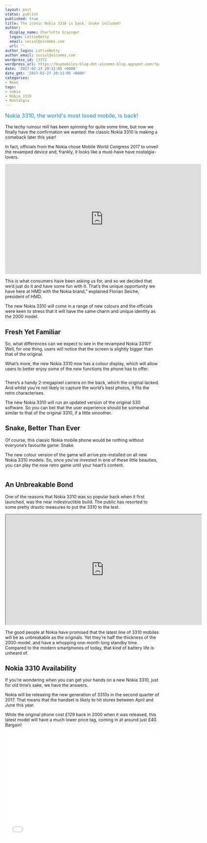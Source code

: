 ```yaml
---
layout: post
status: publish
published: true
title: The iconic Nokia 3310 is back, Snake included!
author:
  display_name: Charlotte Grainger
  login: LottieBetty
  email: social@a1comms.com
  url: ''
author_login: LottieBetty
author_email: social@a1comms.com
wordpress_id: 13372
wordpress_url: https://buymobiles-blog-dot-a1comms-blog.appspot.com/?p=13372
date: '2017-02-27 20:31:05 +0000'
date_gmt: '2017-02-27 20:31:05 +0000'
categories:
- News
tags:
- nokia
- Nokia 3310
- Nostalgia
---
```

<p><span class="postStandFirst" style="color: #0896d5; line-height: 26px; font-size: 18px;">Nokia 3310, the world's most loved mobile, is back!</span></p>
<p>The techy rumour mill has been spinning for quite some time, but now we finally have the confirmation we wanted: the classic Nokia 3310 is making a comeback later this year!</p>
<p>In fact, officials from the Nokia chose Mobile World Congress 2017 to unveil the revamped device and, frankly, it looks like a must-have have nostalgia-lovers.</p>
<p><iframe src="https://www.youtube.com/embed/3hlhjGMWpYg?ecver=2" width="640" height="360" frameborder="0" allowfullscreen="allowfullscreen"></iframe></p>
<p>This is what consumers have been asking us for, and so we decided that we&rsquo;d just do it and have some fun with it. That&rsquo;s the unique opportunity we have here at HMD with the Nokia brand,&rdquo; explained Florian Seiche, president of HMD.</p>
<p>The new Nokia 3310 will come in a range of new colours and the officials were keen to stress that it will have the same charm and unique identity as the 2000 model.</p>
<h2>Fresh Yet Familiar</h2>
<p>So, what differences can we expect to see in the revamped Nokia 3310? Well, for one thing, users will notice that the screen is slightly bigger than that of the original.</p>
<p>What&rsquo;s more, the new Nokia 3310 now has a colour display, which will allow users to better enjoy some of the new functions the phone has to offer.</p>
<p><img class="aligncenter size-full wp-image-13373" src="https://lh3.googleusercontent.com/Arf1MHxxvJfC2JvC5eqTyX7gyYhkccufdPGeNIxRstkAr67JFlez6S1ECqiY_7q6DHcjwVmVXXdI_qa0pKgeDBBf=s0" alt="" /></p>
<p>There&rsquo;s a handy 2-megapixel camera on the back, which the original lacked. And whilst you&rsquo;re not likely to capture the world&rsquo;s best photos, it fits the retro characterises.</p>
<p>The new Nokia 3310 will run an updated version of the original S30 software. So you can bet that the user experience should be somewhat similar to that of the original 3310, if a little smoother.</p>
<h2>Snake, Better Than Ever</h2>
<p>Of course, this classic Nokia mobile phone would be nothing without everyone&rsquo;s favourite game: Snake.</p>
<p>The new colour version of the game will arrive pre-installed on all new Nokia 3310 models. So, once you&rsquo;ve invested in one of these little beauties, you can play the now retro game until your heart&rsquo;s content.</p>
<p><img class="aligncenter size-full wp-image-13374" src="https://lh3.googleusercontent.com/HrPlbSRFaJFzR5BDrLa4YBH-c-HzZln50yidz_zg4ZbhZl0-tXToYr4WEWH2WkfiQoheB2O29-L-IGntZfWBf-Bp=s0" alt="" /></p>
<h2>An Unbreakable Bond</h2>
<p>One of the reasons that Nokia 3310 was so popular back when it first launched, was the near indestructible build. The public&nbsp;has&nbsp;resorted to some pretty drastic measures to put the 3310 to the test.</p>
<p><iframe src="https://www.youtube.com/embed/m5seBNQb0M4?ecver=2" width="640" height="360" allowfullscreen="allowfullscreen"></iframe></p>
<p>The good people at Nokia have promised that the latest line of 3310 mobiles will be as unbreakable as the originals. Yet they&rsquo;re half the thickness of the 2000-model. and have a whopping one-month long standby time. Compared to the modern smartphones of today, that kind of battery life is unheard of.</p>
<h2>Nokia 3310 Availability</h2>
<p>If you&rsquo;re wondering when you can get your hands on a new Nokia 3310, just for old time&rsquo;s sake, we have the answers.</p>
<p>Nokia will be releasing the new generation of 3310s in the second quarter of 2017. That means that the handset is likely to hit stores between April and June this year.</p>
<p>While the original phone cost &pound;129 back in 2000 when it was released, this latest model will have a much lower price tag, coming in at around just &pound;40. Bargain!</p>
<p><iframe style="display: block !important; height: 350px !important;" src="//renderer.qmerce.com/interaction/58a45a400fcdd5ee1418ba8f" width="100%" height="350" frameborder="0" scrolling="0"></iframe></p>

